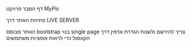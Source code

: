 דף הסבר פרויקט MyPic

פתיחת האתר דרך LIVE SERVER

האתר מבוסס bootstrap
בנוי single page
צריך להירשם ולשנות הגדרת אדמין דרך הקונסול כדי לראות אופציות משתמשים
